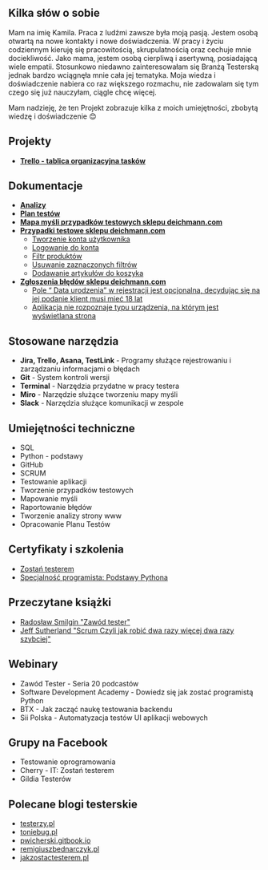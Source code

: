## Kilka słów o sobie
Mam na imię Kamila. Praca z ludźmi zawsze była moją pasją. Jestem osobą otwartą na nowe kontakty i nowe doświadczenia. W pracy i życiu codziennym kieruję się pracowitością, skrupulatnością oraz cechuje mnie dociekliwość. Jako mama, jestem osobą cierpliwą i asertywną, posiadającą wiele empatii. Stosunkowo niedawno zainteresowałam się Branżą Testerską jednak bardzo wciągnęła mnie cała jej tematyka. Moja wiedza i doświadczenie nabiera co raz większego rozmachu, nie zadowalam się tym czego się już nauczyłam, ciągle chcę więcej.
 
 Mam nadzieję, że ten Projekt zobrazuje kilka z moich umiejętności, zbobytą wiedzę i doświadczenie :blush:

## Projekty
- **[Trello - tablica organizacyjna tasków](https://trello.com/invite/b/KqaXd9uY/2ff924e73d0745f08c3fb1eed9000a1a/moje-taski)**

## Dokumentacje
- **[Analizy](https://github.com/KamilaWhite/Projects/blob/master/projects/analizy.md)**
- **[Plan testów](https://docs.google.com/document/d/1yeh8SXt_hrYrRttNccFTvDZxSRe1Pa9ceFSkbalVFtk/edit?usp=sharing)**
- **[Mapa myśli przypadków testowych sklepu deichmann.com](https://github.com/KamilaWhite/Projects/blob/master/images/Mapa%20przypadk%C3%B3w%20sklepu%20deichmann.jpg)**
- **[Przypadki testowe sklepu deichmann.com](https://github.com/KamilaWhite/Projects/tree/master/projects/test-cases)**
  - [Tworzenie konta użytkownika](https://github.com/KamilaWhite/Projects/blob/master/projects/test-cases/Tworzenie%20konta%20u%C5%BCytkownika.md)
  - [Logowanie do konta](https://github.com/KamilaWhite/Projects/blob/master/projects/test-cases/Logowanie%20do%20konta.md)
  - [Filtr produktów](https://github.com/KamilaWhite/Projects/blob/master/projects/test-cases/Filtr%20produktow.md)
  - [Usuwanie zaznaczonych filtrów](https://github.com/KamilaWhite/Projects/blob/master/projects/test-cases/Usuwanie%20zaznaczonych%20filtr%C3%B3w.md)
  - [Dodawanie artykułów do koszyka](https://github.com/KamilaWhite/Projects/blob/master/projects/test-cases/Dodawanie%20do%20koszyka.md)
- **[Zgłoszenia błędów sklepu deichmann.com](https://github.com/KamilaWhite/Projects/tree/master/projects/deichmann.md)**
  - [Pole “ Data urodzenia” w rejestracji jest opcjonalna, decydując się na jej podanie klient musi mieć 18 lat](https://github.com/KamilaWhite/Projects/blob/master/projects/deichmann.md/BR1.md) 
  - [Aplikacja nie rozpoznaje typu urządzenia, na którym jest wyświetlana strona](https://github.com/KamilaWhite/Projects/blob/master/projects/deichmann.md/BR2.md) 

## Stosowane narzędzia
- **Jira, Trello, Asana, TestLink** - Programy służące rejestrowaniu i zarządzaniu informacjami o błędach
- **Git** - System kontroli wersji
- **Terminal** - Narzędzia przydatne w pracy testera
- **Miro** - Narzędzie służące tworzeniu mapy myśli
- **Slack** - Narzędzia służące komunikacji w zespole

## Umiejętności techniczne
- SQL
- Python - podstawy
- GitHub
- SCRUM
- Testowanie aplikacji
- Tworzenie przypadków testowych
- Mapowanie myśli
- Raportowanie błędów
- Tworzenie analizy strony www
- Opracowanie Planu Testów

## Certyfikaty i szkolenia
- [Zostań testerem](https://github.com/KamilaWhite/Projects/blob/master/images/Certyfikaty%20i%20szkolenia/Certyfikat-Zosta%C5%84%20Testerem.pdf)
- [Specjalność programista: Podstawy Pythona](https://github.com/KamilaWhite/Projects/blob/master/images/Certyfikaty%20i%20szkolenia/Certyfikat-Podstawy%20Pythona.pdf)

## Przeczytane książki
- [Radosław Smilgin "Zawód tester"](https://ksiegarnia.pwn.pl/Zawod-tester,138870798,p.html)
- [Jeff Sutherland "Scrum Czyli jak robić dwa razy więcej dwa razy szybciej"](https://ksiegarnia.pwn.pl/Scrum-Czyli-jak-robic-dwa-razy-wiecej-dwa-razy-szybciej,114592110,p.html)

## Webinary
- Zawód Tester - Seria 20 podcastów
- Software Development Academy - Dowiedz się jak zostać programistą Python
- BTX - Jak zacząć naukę testowania backendu
- Sii Polska - Automatyzacja testów UI aplikacji webowych

## Grupy na Facebook
- Testowanie oprogramowania
- Cherry - IT: Zostań testerem
- Gildia Testerów

## Polecane blogi testerskie
- [testerzy.pl](https://testerzy.pl/)
- [toniebug.pl](https://www.toniebug.pl/)
- [pwicherski.gitbook.io](https://pwicherski.gitbook.io/testowanie-oprogramowania/)
- [remigiuszbednarczyk.pl](https://remigiuszbednarczyk.pl/)
- [jakzostactesterem.pl](https://jakzostactesterem.pl/)

